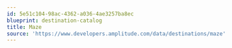```yaml
---
id: 5e51c104-98ac-4362-a036-4ae3257ba8ec
blueprint: destination-catalog
title: Maze
source: 'https://www.developers.amplitude.com/data/destinations/maze'
---
```


